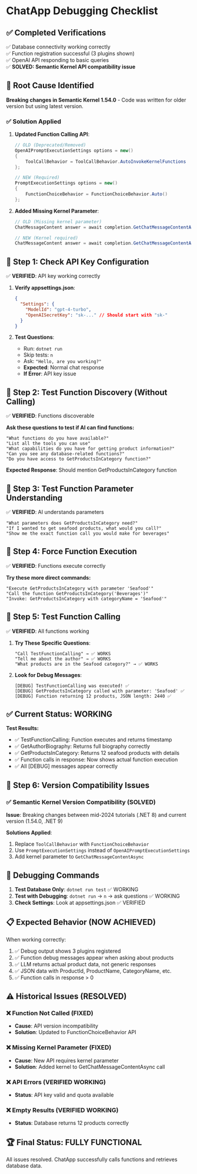 # ChatApp Debugging Checklist

## ✅ **Completed Verifications**

✅ Database connectivity working correctly  
✅ Function registration successful (3 plugins shown)  
✅ OpenAI API responding to basic queries  
✅ **SOLVED: Semantic Kernel API compatibility issue**  

## 🚨 **Root Cause Identified**

**Breaking changes in Semantic Kernel 1.54.0** - Code was written for older version but using latest version.

### ✅ **Solution Applied**

1. **Updated Function Calling API**:
   ```csharp
   // OLD (Deprecated/Removed)
   OpenAIPromptExecutionSettings options = new()
   {
       ToolCallBehavior = ToolCallBehavior.AutoInvokeKernelFunctions
   };

   // NEW (Required)
   PromptExecutionSettings options = new()
   {
       FunctionChoiceBehavior = FunctionChoiceBehavior.Auto()
   };
   ```

2. **Added Missing Kernel Parameter**:
   ```csharp
   // OLD (Missing kernel parameter)
   ChatMessageContent answer = await completion.GetChatMessageContentAsync(history, options);

   // NEW (Kernel required)
   ChatMessageContent answer = await completion.GetChatMessageContentAsync(history, options, kernel);
   ```

## 🔧 **Step 1: Check API Key Configuration**

✅ **VERIFIED**: API key working correctly

1. **Verify appsettings.json**:
   ```json
   {
     "Settings": {
       "ModelId": "gpt-4-turbo", 
       "OpenAISecretKey": "sk-..." // Should start with "sk-"
     }
   }
   ```

2. **Test Questions**:
   - Run: `dotnet run`
   - Skip tests: `n`
   - Ask: `"Hello, are you working?"`
   - **Expected**: Normal chat response
   - **If Error**: API key issue

## 🔧 **Step 2: Test Function Discovery (Without Calling)**

✅ **VERIFIED**: Functions discoverable

**Ask these questions to test if AI can find functions:**

```
"What functions do you have available?"
"List all the tools you can use"
"What capabilities do you have for getting product information?"
"Can you see any database-related functions?"
"Do you have access to GetProductsInCategory function?"
```

**Expected Response**: Should mention GetProductsInCategory function

## 🔧 **Step 3: Test Function Parameter Understanding**

✅ **VERIFIED**: AI understands parameters

```
"What parameters does GetProductsInCategory need?"
"If I wanted to get seafood products, what would you call?"
"Show me the exact function call you would make for beverages"
```

## 🔧 **Step 4: Force Function Execution**

✅ **VERIFIED**: Functions execute correctly

**Try these more direct commands:**

```
"Execute GetProductsInCategory with parameter 'Seafood'"
"Call the function GetProductsInCategory('Beverages')"
"Invoke: GetProductsInCategory with categoryName = 'Seafood'"
```

## 🔧 **Step 5: Test Function Calling**

✅ **VERIFIED**: All functions working

1. **Try These Specific Questions**:
   ```
   "Call TestFunctionCalling" → ✅ WORKS
   "Tell me about the author" → ✅ WORKS  
   "What products are in the Seafood category?" → ✅ WORKS
   ```

2. **Look for Debug Messages**:
   ```
   [DEBUG] TestFunctionCalling was executed! ✅
   [DEBUG] GetProductsInCategory called with parameter: 'Seafood' ✅
   [DEBUG] Function returning 12 products, JSON length: 2440 ✅
   ```

## ✅ **Current Status: WORKING**

**Test Results:**
- ✅ TestFunctionCalling: Function executes and returns timestamp
- ✅ GetAuthorBiography: Returns full biography correctly  
- ✅ GetProductsInCategory: Returns 12 seafood products with details
- ✅ Function calls in response: Now shows actual function execution
- ✅ All [DEBUG] messages appear correctly

## 🔧 **Step 6: Version Compatibility Issues**

### ✅ **Semantic Kernel Version Compatibility (SOLVED)**

**Issue**: Breaking changes between mid-2024 tutorials (.NET 8) and current version (1.54.0, .NET 9)

**Solutions Applied**:
1. Replace `ToolCallBehavior` with `FunctionChoiceBehavior`
2. Use `PromptExecutionSettings` instead of `OpenAIPromptExecutionSettings`
3. Add kernel parameter to `GetChatMessageContentAsync`

## 🎯 **Debugging Commands**

1. **Test Database Only**: `dotnet run test` ✅ WORKING
2. **Test with Debugging**: `dotnet run` → `n` → ask questions ✅ WORKING
3. **Check Settings**: Look at appsettings.json ✅ VERIFIED

## 📋 **Expected Behavior (NOW ACHIEVED)**

When working correctly:
1. ✅ Debug output shows 3 plugins registered
2. ✅ Function debug messages appear when asking about products  
3. ✅ LLM returns actual product data, not generic responses
4. ✅ JSON data with ProductId, ProductName, CategoryName, etc.
5. ✅ Function calls in response > 0

## ⚠️ **Historical Issues (RESOLVED)**

### ❌ **Function Not Called (FIXED)**
- **Cause**: API version incompatibility
- **Solution**: Updated to FunctionChoiceBehavior API

### ❌ **Missing Kernel Parameter (FIXED)**  
- **Cause**: New API requires kernel parameter
- **Solution**: Added kernel to GetChatMessageContentAsync call

### ❌ **API Errors (VERIFIED WORKING)**
- **Status**: API key valid and quota available

### ❌ **Empty Results (VERIFIED WORKING)**
- **Status**: Database returns 12 products correctly

## 🏆 **Final Status: FULLY FUNCTIONAL**

All issues resolved. ChatApp successfully calls functions and retrieves database data.